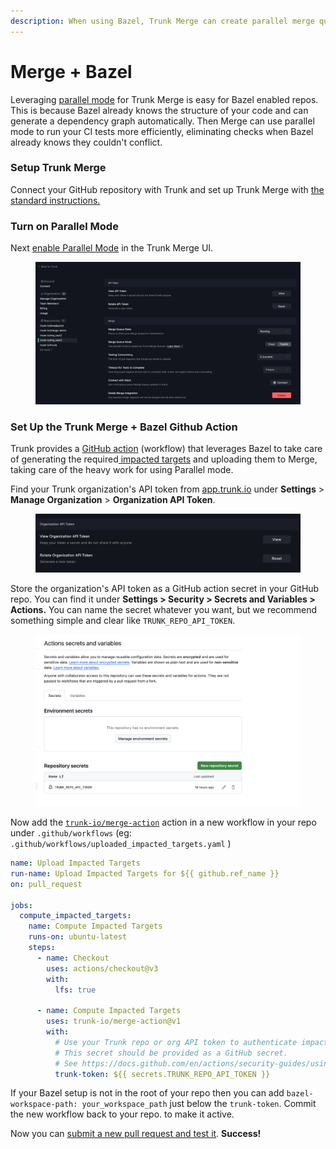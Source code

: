 ```yaml
---
description: When using Bazel, Trunk Merge can create parallel merge queues for your PRs.
---
```


# Merge + Bazel

Leveraging [parallel mode](./#single-mode-vs.-parallel-mode) for Trunk Merge is easy for Bazel enabled repos. This is because Bazel already knows the structure of your code and can generate a dependency graph automatically. Then Merge can use parallel mode to run your CI tests more efficiently, eliminating checks when Bazel already knows they couldn't conflict.

### Setup Trunk Merge

Connect your GitHub repository with Trunk and set up Trunk Merge with [the standard instructions.](set-up-trunk-merge.md)

### Turn on Parallel Mode

Next [enable Parallel Mode](configuration.md) in the Trunk Merge UI.

<figure><img src="../.gitbook/assets/enable-parallel-mode" alt=""><figcaption></figcaption></figure>

### Set Up the Trunk Merge + Bazel Github Action

Trunk provides a [GitHub action](https://github.com/trunk-io/merge-action) (workflow) that leverages Bazel to take care of generating the required[ impacted targets](impacted-targets.md) and uploading them to Merge, taking care of the heavy work for using Parallel mode.

Find your Trunk organization's API token from [app.trunk.io](https://app.trunk.io) under **Settings** > **Manage Organization** > **Organization API Token**. &#x20;

<figure><img src="../.gitbook/assets/organization-api-token" alt=""><figcaption></figcaption></figure>

Store the organization's API token as a GitHub action secret in your GitHub repo. You can find it under **Settings > Security > Secrets and Variables > Actions.** You can name the secret whatever you want, but we recommend something simple and clear like `TRUNK_REPO_API_TOKEN`.

<figure><img src="../.gitbook/assets/github-actions-secrets" alt=""><figcaption></figcaption></figure>

Now add the [`trunk-io/merge-action`](https://github.com/trunk-io/merge-action) action in a new workflow in your repo under `.github/workflows` (eg: `.github/workflows/uploaded_impacted_targets.yaml` )&#x20;

```yaml
name: Upload Impacted Targets
run-name: Upload Impacted Targets for ${{ github.ref_name }}
on: pull_request

jobs:
  compute_impacted_targets:
    name: Compute Impacted Targets
    runs-on: ubuntu-latest
    steps:
      - name: Checkout
        uses: actions/checkout@v3
        with:
          lfs: true

      - name: Compute Impacted Targets
        uses: trunk-io/merge-action@v1
        with:
          # Use your Trunk repo or org API token to authenticate impacted targets uploads.
          # This secret should be provided as a GitHub secret.
          # See https://docs.github.com/en/actions/security-guides/using-secrets-in-github-actions.
          trunk-token: ${{ secrets.TRUNK_REPO_API_TOKEN }}
```

If your Bazel setup is not in the root of your repo then you can add `bazel-workspace-path: your_workspace_path` just below the `trunk-token`. Commit the new workflow back to your repo. to make it active.&#x20;

Now you can [submit a new pull request and test it](testing-pull-requests.md). **Success!**

